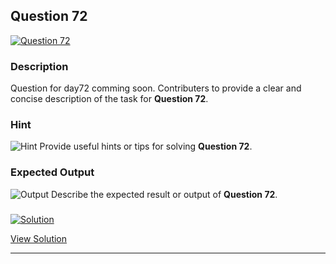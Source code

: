 


## Question 72
<a href="https://github.com/alishgosai/Javascript-Exercise-and-Solutions/blob/master/questions/Question72.md" target="_blank">
  <img src="https://img.shields.io/badge/Question-72-purple?style=for-the-badge&logoSize=60" alt="Question 72">
</a>

### **Description**
Question for day72 comming soon.
Contributers to provide a clear and concise description of the task for **Question 72**.

### **Hint**
![Hint](https://img.shields.io/badge/Hint:-blue)
Provide useful hints or tips for solving **Question 72**.

### **Expected Output**
![Output](https://img.shields.io/badge/Output:-blue)
Describe the expected result or output of **Question 72**.

### <a href="https://github.com/alishgosai/Javascript-Exercise-and-Solutions/blob/master/solutions/Solution72.js" target="_blank">
  <img src="https://img.shields.io/badge/Solution-1f8e00?style=for-the-badge&logo=solution&logoColor=white" alt="Solution">
</a>

<a href="https://github.com/alishgosai/Javascript-Exercise-and-Solutions/blob/master/solutions/Solution72.js" target="_blank">View Solution</a>

---

